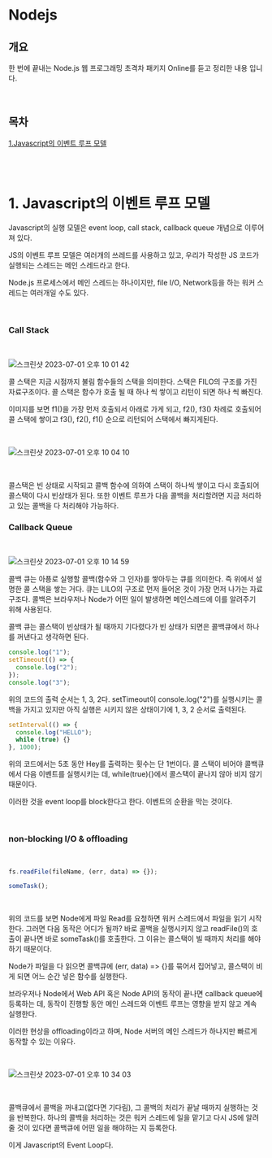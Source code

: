 # Nodejs

## 개요

한 번에 끝내는 Node.js 웹 프로그래밍 초격차 패키지 Online를 듣고 정리한 내용 입니다.

<br />

## 목차

[1.Javascript의 이벤트 루프 모델](#1-javascript의-이벤트-루프-모델)

<br />
<br />

# 1. Javascript의 이벤트 루프 모델

Javascript의 실행 모델은 event loop, call stack, callback queue 개념으로 이루어져 있다.

JS의 이벤트 루프 모델은 여러개의 쓰레드를 사용하고 있고, 우리가 작성한 JS 코드가 실행되는 스레드는 메인 스레드라고 한다.

Node.js 프로세스에서 메인 스레드는 하나이지만, file I/O, Network등을 하는 워커 스레드는 여러개일 수도 있다.

<br />

### Call Stack

<br />

![스크린샷 2023-07-01 오후 10 01 42](https://github.com/pinomaker-hoo/TIL/assets/56928532/95f8cbc2-57c3-4558-ae5c-eb8356b07775)

콜 스택은 지금 시점까지 불림 함수들의 스택을 의미한다. 스택은 FILO의 구조를 가진 자료구조이다. 콜 스택은 함수가 호출 될 때 하나 씩 쌓이고 리턴이 되면 하나 씩 빠진다.

이미지를 보면 f1()을 가장 먼저 호출되서 아래로 가게 되고, f2(), f3() 차례로 호출되어 콜 스택에 쌓이고 f3(), f2(), f1() 순으로 리턴되어 스택에서 빠지게된다.

<br />

![스크린샷 2023-07-01 오후 10 04 10](https://github.com/pinomaker-hoo/TIL/assets/56928532/cee69662-c014-4522-bcf9-e9bdccb371ce)

<br />

콜스택은 빈 상태로 시작되고 콜백 함수에 의하여 스택이 하나씩 쌓이고 다시 호출되어 콜스택이 다시 빈상태가 된다. 또한 이벤트 루프가 다음 콜백을 처리할려면 지금 처리하고 있는 콜백을 다 처리해야 가능하다.

### Callback Queue

<br />

![스크린샷 2023-07-01 오후 10 14 59](https://github.com/pinomaker-hoo/TIL/assets/56928532/a30c2af9-f235-41e8-a763-6a5178ff01b6)

콜백 큐는 아픙로 실행할 콜백(함수와 그 인자)를 쌓아두는 큐를 의미한다. 즉 위에서 설명한 콜 스택을 쌓는 거다.
큐는 LILO의 구조로 먼저 들어온 것이 가장 먼저 나가는 자료구조다. 콜백은 브라우저나 Node가 어떤 일이 발생하면 메인스레드에 이를 알려주기 위해 사용된다.

콜백 큐는 콜스택이 빈상태가 될 때까지 기다렸다가 빈 상태가 되면은 콜백큐에서 하나를 꺼낸다고 생각하면 된다.

```javascript
console.log("1");
setTimeout(() => {
  console.log("2");
});
console.log("3");
```

위의 코드의 출력 순서는 1, 3, 2다. setTimeout이 console.log("2")를 실행시키는 콜백을 가지고 있지만 아직 실행은 시키지 않은 상태이기에 1, 3, 2 순서로 출력된다.

```javascript
setInterval(() => {
  console.log("HELLO");
  while (true) {}
}, 1000);
```

위의 코드에서는 5초 동안 Hey를 출력하는 횟수는 단 1번이다. 콜 스택이 비어야 콜백큐에서 다음 이벤트를 실행시키는 데, while(true){}에서 콜스택이 끝나지 않아 비지 않기 때문이다.

이러한 것을 event loop를 block한다고 한다. 이벤트의 순환을 막는 것이다.

<br />

### non-blocking I/O & offloading

<br />

```javascript
fs.readFile(fileName, (err, data) => {});

someTask();
```

<br />

위의 코드를 보면 Node에게 파일 Read를 요청하면 워커 스레드에서 파일을 읽기 시작한다. 그러면 다음 동작은 어디가 될까? 바로 콜백을 실행시키지 않고 readFile()의 호출이 끝나면 바로 someTask()를 호출한다. 그 이유는 콜스택이 빌 때까지 처리를 해야하기 때문이다.

Node가 파일을 다 읽으면 콜백큐에 (err, data) => {}를 묶어서 집어넣고, 콜스택이 비게 되면 어느 순간 넣은 함수를 실행한다.

브라우저나 Node에서 Web API 혹은 Node API의 동작이 끝나면 callback queue에 등록하는 데, 동작이 진행할 동안 메인 스레드와 이벤트 루프는 영향을 받지 않고 계속 실행한다.

이러한 현상을 offloading이라고 하며, Node 서버의 메인 스레드가 하나지만 빠르게 동작할 수 있는 이유다.

<br />

![스크린샷 2023-07-01 오후 10 34 03](https://github.com/pinomaker-hoo/TIL/assets/56928532/0e805402-a231-467a-a6d3-f17a19420db4)

<br />

콜백큐에서 콜백을 꺼내고(없다면 기다림), 그 콜백의 처리가 끝날 때까지 실행하는 것을 반복한다. 하나의 콜백을 처리하는 것은 워커 스레드에 일을 맡기고 다시 JS에 알려줄 것이 있다면 콜백큐에 어떤 일을 해야하는 지 등록한다.

이게 Javascript의 Event Loop다.
